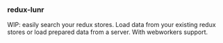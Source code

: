 ### redux-lunr

WIP: easily search your redux stores. Load data from your existing redux stores or load prepared data from a server.
With webworkers support.